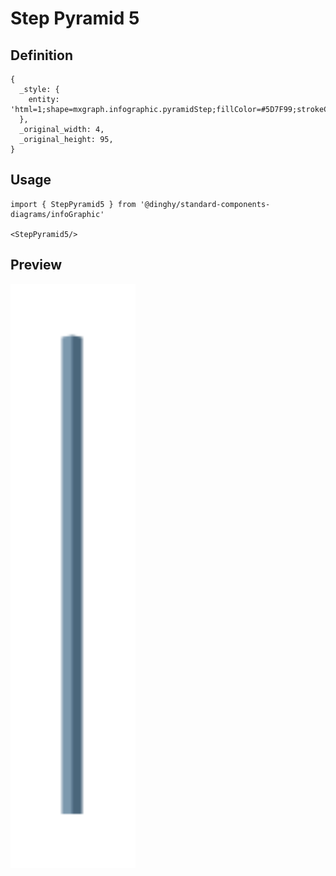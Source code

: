 # Step Pyramid 5

## Definition

```
{
  _style: { 
    entity: 'html=1;shape=mxgraph.infographic.pyramidStep;fillColor=#5D7F99;strokeColor=none;shadow=0;',
  },
  _original_width: 4,
  _original_height: 95,
}
```

## Usage

```
import { StepPyramid5 } from '@dinghy/standard-components-diagrams/infoGraphic'

<StepPyramid5/>
```

## Preview

<img src="./step-pyramid-5.png" width="200"/>
